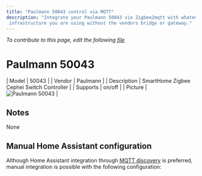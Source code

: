 ```yaml
---
title: "Paulmann 50043 control via MQTT"
description: "Integrate your Paulmann 50043 via Zigbee2mqtt with whatever smart home
 infrastructure you are using without the vendors bridge or gateway."
---
```


*To contribute to this page, edit the following
[file](https://github.com/Koenkk/zigbee2mqtt.io/blob/master/docs/devices/50043.md)*

# Paulmann 50043

| Model | 50043  |
| Vendor  | Paulmann  |
| Description | SmartHome Zigbee Cephei Switch Controller |
| Supports | on/off |
| Picture | ![Paulmann 50043](./assets/devices/50043.jpg) |

## Notes

None

## Manual Home Assistant configuration
Although Home Assistant integration through [MQTT discovery](../integration/home_assistant) is preferred,
manual integration is possible with the following configuration:
